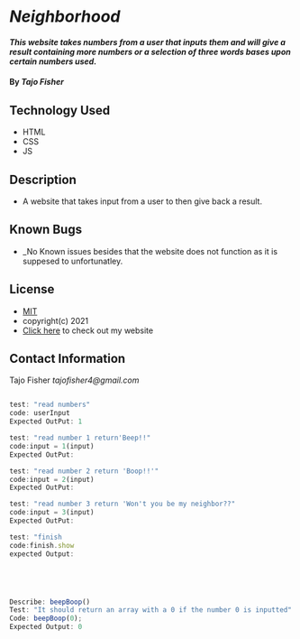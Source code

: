 # _Neighborhood_

#### _This website takes numbers from a user that inputs them and will give a result containing more numbers or a selection of three words bases upon certain numbers used._

#### By _**Tajo Fisher**_

## Technology Used

* HTML 
* CSS
* JS

## Description

* A website that takes input from a user to then give back a result.

## Known Bugs 

* _No Known issues besides that the website does not function as it is suppesed to unfortunatley.

## License

* [MIT](link)
* copyright(c) 2021
* [Click here](https://github.com/taj-code/neighborhood) to check out my website

## Contact Information 

Tajo Fisher _tajofisher4@gmail.com_


```javascript 

test: "read numbers"
code: userInput
Expected OutPut: 1

test: "read number 1 return'Beep!!"
code:input = 1(input)
Expected OutPut:

test: "read number 2 return 'Boop!!'"
code:input = 2(input)
Expected OutPut:

test: "read number 3 return 'Won't you be my neighbor??"
code:input = 3(input)
Expected OutPut:

test: "finish
code:finish.show
expected Output: 





Describe: beepBoop()
Test: "It should return an array with a 0 if the number 0 is inputted"
Code: beepBoop(0);
Expected Output: 0